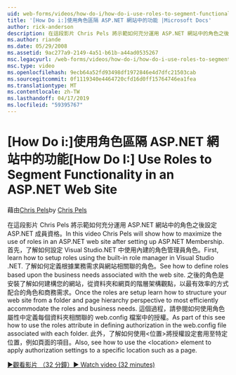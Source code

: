 ```yaml
---
uid: web-forms/videos/how-do-i/how-do-i-use-roles-to-segment-functionality-in-an-aspnet-web-site
title: '[How Do i:]使用角色區隔 ASP.NET 網站中的功能 |Microsoft Docs'
author: rick-anderson
description: 在這段影片 Chris Pels 將示範如何充分運用 ASP.NET 網站中的角色之後設定 ASP.NET 成員資格。 首先，了解如何設定 rol...
ms.author: riande
ms.date: 05/29/2008
ms.assetid: 9ac277a9-2149-4a51-b61b-a44ad0535267
msc.legacyurl: /web-forms/videos/how-do-i/how-do-i-use-roles-to-segment-functionality-in-an-aspnet-web-site
msc.type: video
ms.openlocfilehash: 9ecb64a52fd93498df1972846e4d7dfc21503cab
ms.sourcegitcommit: 0f1119340e4464720cfd16d0ff15764746ea1fea
ms.translationtype: MT
ms.contentlocale: zh-TW
ms.lasthandoff: 04/17/2019
ms.locfileid: "59395767"
---
```

# <a name="how-do-i-use-roles-to-segment-functionality-in-an-aspnet-web-site"></a><span data-ttu-id="23968-104">[How Do i:]使用角色區隔 ASP.NET 網站中的功能</span><span class="sxs-lookup"><span data-stu-id="23968-104">[How Do I:] Use Roles to Segment Functionality in an ASP.NET Web Site</span></span>

<span data-ttu-id="23968-105">藉由[Chris Pels](https://twitter.com/chrispels)</span><span class="sxs-lookup"><span data-stu-id="23968-105">by [Chris Pels](https://twitter.com/chrispels)</span></span>

<span data-ttu-id="23968-106">在這段影片 Chris Pels 將示範如何充分運用 ASP.NET 網站中的角色之後設定 ASP.NET 成員資格。</span><span class="sxs-lookup"><span data-stu-id="23968-106">In this video Chris Pels will show how to maximize the use of roles in an ASP.NET web site after setting up ASP.NET Membership.</span></span> <span data-ttu-id="23968-107">首先，了解如何設定 Visual Studio.NET 中使用內建的角色管理員角色。</span><span class="sxs-lookup"><span data-stu-id="23968-107">First, learn how to setup roles using the built-in role manager in Visual Studio .NET.</span></span> <span data-ttu-id="23968-108">了解如何定義根據業務需求與網站相關聯的角色。</span><span class="sxs-lookup"><span data-stu-id="23968-108">See how to define roles based upon the business needs associated with the web site.</span></span> <span data-ttu-id="23968-109">之後的角色是安裝了解如何建構您的網站，從資料夾和網頁的階層架構觀點，以最有效率的方式配合的角色和商務需求。</span><span class="sxs-lookup"><span data-stu-id="23968-109">Once the roles are setup learn how to structure your web site from a folder and page hierarchy perspective to most efficiently accommodate the roles and business needs.</span></span> <span data-ttu-id="23968-110">這個過程，請參閱如何使用角色屬性中定義每個資料夾相關聯的 web.config 檔案中的授權。</span><span class="sxs-lookup"><span data-stu-id="23968-110">As part of this see how to use the roles attribute in defining authorization in the web.config file associated with each folder.</span></span> <span data-ttu-id="23968-111">此外，了解如何使用&lt;位置&gt;將授權設定套用至特定位置，例如頁面的項目。</span><span class="sxs-lookup"><span data-stu-id="23968-111">Also, see how to use the &lt;location&gt; element to apply authorization settings to a specific location such as a page.</span></span>

[<span data-ttu-id="23968-112">&#9654;觀看影片 （32 分鐘）</span><span class="sxs-lookup"><span data-stu-id="23968-112">&#9654; Watch video (32 minutes)</span></span>](https://channel9.msdn.com/Blogs/ASP-NET-Site-Videos/how-do-i-use-roles-to-segment-functionality-in-an-aspnet-web-site)
